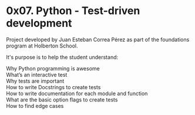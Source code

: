 # 0x07. Python - Test-driven development

Project developed by Juan Esteban Correa Pérez as part of the foundations program at Holberton School.

It's purpose is to help the student understand:

Why Python programming is awesome<br />
What’s an interactive test<br />
Why tests are important<br />
How to write Docstrings to create tests<br />
How to write documentation for each module and function<br />
What are the basic option flags to create tests<br />
How to find edge cases<br />